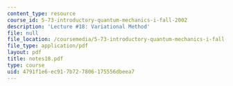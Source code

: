 ```yaml
---
content_type: resource
course_id: 5-73-introductory-quantum-mechanics-i-fall-2002
description: 'Lecture #18: Variational Method'
file: null
file_location: /coursemedia/5-73-introductory-quantum-mechanics-i-fall-2002/4791f1e6ec917b727806175556dbeea7_notes18.pdf
file_type: application/pdf
layout: pdf
title: notes18.pdf
type: course
uid: 4791f1e6-ec91-7b72-7806-175556dbeea7
---
```

